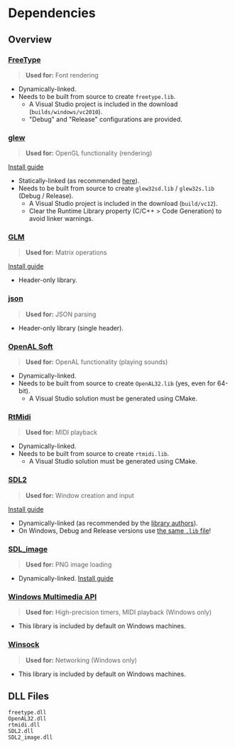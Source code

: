 # Dependencies

## Overview

### [FreeType](https://www.freetype.org/download.html)

> **Used for:** Font rendering

- Dynamically-linked.
- Needs to be built from source to create `freetype.lib`.
    - A Visual Studio project is included in the download (`builds/windows/vc2010`).
    - "Debug" and "Release" configurations are provided.

### [glew](http://glew.sourceforge.net/)

> **Used for:** OpenGL functionality (rendering)

[Install guide](https://glew.sourceforge.net/install.html)

- Statically-linked (as recommended [here](https://stackoverflow.com/a/20873711/1624459)).
- Needs to be built from source to create `glew32sd.lib` / `glew32s.lib` (Debug / Release).
    - A Visual Studio project is included in the download (`build/vc12`).
    - Clear the Runtime Library property (C/C++ > Code Generation) to avoid linker warnings.

### [GLM](https://github.com/g-truc/glm)

> **Used for:** Matrix operations

[Install guide](https://github.com/g-truc/glm/blob/master/manual.md#-1-getting-started)

- Header-only library.

### [json](https://github.com/nlohmann/json)

> **Used for:** JSON parsing

- Header-only library (single header).

### [OpenAL Soft](https://github.com/kcat/openal-soft)

> **Used for:** OpenAL functionality (playing sounds)

- Dynamically-linked.
- Needs to be built from source to create `OpenAL32.lib` (yes, even for 64-bit).
    - A Visual Studio solution must be generated using CMake.

### [RtMidi](https://github.com/thestk/rtmidi)

> **Used for:** MIDI playback

- Dynamically-linked.
- Needs to be built from source to create `rtmidi.lib`.
    - A Visual Studio solution must be generated using CMake.

### [SDL2](https://github.com/libsdl-org/SDL)

> **Used for:** Window creation and input

[Install guide](https://wiki.libsdl.org/SDL2/Installation)

- Dynamically-linked (as recommended by the [library authors](https://wiki.libsdl.org/SDL2/Installation#static_linking)).
- On Windows, Debug and Release versions use [the same `.lib` file](https://wiki.libsdl.org/SDL2/Installation#windows_xpvista7810)!

### [SDL_image](https://github.com/libsdl-org/SDL_image)

> **Used for:** PNG image loading

- Dynamically-linked.
[Install guide](https://lazyfoo.net/tutorials/SDL/06_extension_libraries_and_loading_other_image_formats/windows/msvc2019/index.php)

### [Windows Multimedia API](https://docs.microsoft.com/en-us/windows/win32/multimedia/windows-multimedia-start-page)

> **Used for:** High-precision timers, MIDI playback (Windows only)

- This library is included by default on Windows machines.

### [Winsock](https://learn.microsoft.com/en-us/windows/win32/winsock/about-winsock)

> **Used for:** Networking (Windows only)

- This library is included by default on Windows machines.

## DLL Files

```
freetype.dll
OpenAL32.dll
rtmidi.dll
SDL2.dll
SDL2_image.dll
```
